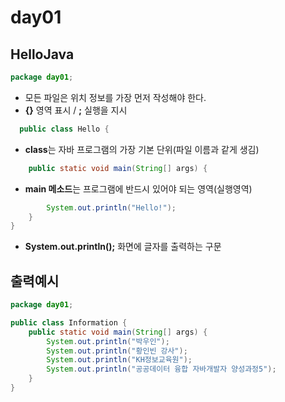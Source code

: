 # day01

## HelloJava 
  
```java
package day01;
```
- 모든 파일은 위치 정보를 가장 먼저 작성해야 한다.
- **{}** 영역 표시  /  **;** 실행을 지시

```java
  public class Hello {
```
  - **class**는 자바 프로그램의 가장 기본 단위(파일 이름과 같게 생김)

```java 
	public static void main(String[] args) {
```	
  - **main 메소드**는 프로그램에 반드시 있어야 되는 영역(실행영역)

```java
		System.out.println("Hello!");
	}
}
```
   - **System.out.println();**  화면에 글자를 출력하는 구문


## 출력예시
```java
package day01;

public class Information {
	public static void main(String[] args) {
		System.out.println("박우인");
		System.out.println("황인빈 강사");
		System.out.println("KH정보교육원");
		System.out.println("공공데이터 융합 자바개발자 양성과정5");
	}
}
```
